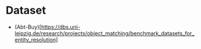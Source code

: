Dataset
==============================

 - (Abt-Buy)[https://dbs.uni-leipzig.de/research/projects/object_matching/benchmark_datasets_for_entity_resolution]
